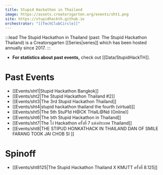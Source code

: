 ```yaml
---
title: Stupid Hackathon in Thailand
image: https://assets.creatorsgarten.org/events/sht1.png
site: https://stupidhackth.github.io
orchestrator: "[[TechClubCircle]]"
---
```


:::lead
The Stupid Hackathon in Thailand (past: The Stupid Hackathon Thailand) is a Creatorsgarten [[Series|series]] which has been hosted annually since 2017.
:::

- **For statistics about past events,** check out [[Data/StupidHackTH]].

<!--
# Upcoming
-->

# Past Events
- [[Events/sht1|Stupid Hackathon Bangkok]]
- [[Events/sht2|The Stupid Hackathon Thailand #2]]
- [[Events/sht3|The 3rd Stupid Hackathon Thailand]]
- [[Events/sht4|stupid hackathon thailand the fourth (virtual)]]
- [[Events/sht5|The 5th StuP1d H@CK THaIL@Nd (Online)]
- [[Events/sht6|The ៦th Stupid Hackathon in Thailand]]
- [[Events/sht7|The โง่ Hackathon ครั้งที่ 7 แห่งประเทศ Thailand]]
- [[Events/sht8|THE STIPUD HONKATHACK IN THAILAND DAN OF SMILE FARANG TOOK JAI CHOB SI
]]

# Spinoff
- [[Events/sht8125|The Stupid Hackathon Thailand X KMUTT ครั้งที่ 8.125]]